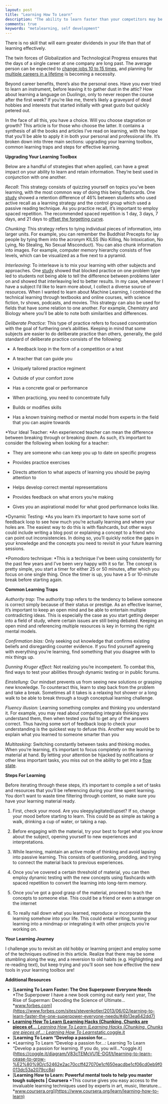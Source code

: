 ```yaml
---
layout: post
title: "Learning How To Learn"
description: "The ability to learn faster than your competitors may be the only sustainable competitive advantage"
comments: true
keywords: "metalearning, self development"
---
```


There is no skill that will earn greater dividends in your life than that of learning effectively.


The twin forces of Globalization and Technological Progress ensures that the days of a single career at one company are long past. The average person can be expected to [change jobs 10 to 15 times](https://www.thebalancecareers.com/how-often-do-people-change-jobs-2060467), and planning for[ multiple careers in a lifetime](https://www.ft.com/content/0151d2fe-868a-11e7-8bb1-5ba57d47eff7) is becoming a necessity.


Beyond career benefits, there’s also the personal ones. Have you ever tried to learn an instrument, before leaving it to gather dust in the attic? How about learning a language on Duolingo, only to never reopen the course after the first week? If you’re like me, there’s likely a graveyard of dead hobbies and interests that started initially with great gusto but quickly petered out.


In the face of all this, you have a choice. Will you choose stagnation or growth? This article is for those who choose the latter. It contains a synthesis of all the books and articles I’ve read on learning, with the hope that you’ll be able to apply it in both your personal and professional life. It’s broken down into three main sections: upgrading your learning toolbox, common learning traps and steps for effective learning.


**Upgrading Your Learning Toolbox**

Below are a handful of strategies that when applied, can have a great impact on your ability to learn and retain information. They’re best used in conjunction with one another.

*Recall*: This strategy consists of quizzing yourself on topics you’ve been learning, with the most common way of doing this being flashcards. One [study](http://learninglab.psych.purdue.edu/downloads/2008_Karpicke_Roediger_Science.pdf) showed a retention difference of 46% between students who used active recall as a learning strategy and the control group which used a passive reading technique. As you practice recall, it’s important to employ spaced repetition. The recommended spaced repetition is 1 day, 3 days, 7 days, and 21 days to [offset the forgetting curve](https://qz.com/1213768/the-forgetting-curve-explains-why-humans-struggle-to-memorize/).

*Chunking*: This strategy refers to tying individual pieces of information, into larger units. For example, you can remember the Buddhist Precepts for lay people by tying them into the acronym KILSS (No Killing, No Intoxication, No Lying, No Stealing, No Sexual Misconduct). You can also chunk information into images. For example, computer memory hierarchy consists of five levels, which can be visualized as a five next to a pyramid.

*Interleaving*: To interleave is to mix your learning with other subjects and approaches. One [study](https://link.springer.com/article/10.3758/s13421-012-0272-7) showed that blocked practice on one problem type led to students not being able to tell the difference between problems later on and showed that interleaving led to better results. In my case, whenever I have a subject I’d like to learn more about, I collect a diverse source of resources. When I wanted to learn about Machine Learning, I combined the technical learning through textbooks and online courses, with science fiction, tv shows, podcasts, and movies. This strategy can also be used for fields that have some relation to one another. For example, Chemistry and Biology where you’ll be able to note both similarities and differences.

*Deliberate Practice:* This type of practice refers to focused concentration with the goal of furthering one’s abilities. Keeping in mind that some subjects are easier to do deliberate practice than others, generally, the gold standard of deliberate practice consists of the following:

* A feedback loop in the form of a competition or a test

* A teacher that can guide you

* Uniquely tailored practice regiment

* Outside of your comfort zone

* Has a concrete goal or performance

* When practicing, you need to concentrate fully

* Builds or modifies skills

* Has a known training method or mental model from experts in the field that you can aspire towards

*Your Ideal Teacher: *An experienced teacher can mean the difference between breaking through or breaking down. As such, it’s important to consider the following when looking for a teacher:

* They are someone who can keep you up to date on specific progress

* Provides practice exercises

* Directs attention to what aspects of learning you should be paying attention to

* Helps develop correct mental representations

* Provides feedback on what errors you’re making

* Gives you an aspirational model for what good performance looks like.

*Dynamic Testing: *As you learn it’s important to have some sort of feedback loop to see how much you’re actually learning and where your holes are. The easiest way to do this is with flashcards, but other ways could include writing a blog post or explaining a concept to a friend who can point out inconsistencies. In doing so, you’ll quickly notice the gaps in your knowledge and the concepts you need to revisit in your future learning sessions.

*Pomodoro technique: *This is a technique I’ve been using consistently for the past few years and I’ve been very happy with it so far. The concept is pretty simple, you start a timer for either 25 or 50 minutes, after which you focus on one single thing. Once the timer is up, you have a 5 or 10-minute break before starting again.

**Common Learning Traps**

*Authority trap:* The authority trap refers to the tendency to believe someone is correct simply because of their status or prestige. As an effective learner, it’s important to keep an open mind and be able to entertain multiple contradicting ideas. This is especially the case as you start getting deeper into a field of study, where certain issues are still being debated. Keeping an open mind and referencing multiple resources is key in forming the right mental models.

*Confirmation bias:* Only seeking out knowledge that confirms existing beliefs and disregarding counter evidence. If you find yourself agreeing with everything you’re learning, find something that you disagree with to mix things up.

*Dunning Kruger effect:* Not realizing you’re incompetent. To combat this, find ways to test your abilities through dynamic testing or in public forums.

*Einstellung:* Our mindset prevents us from seeing new solutions or grasping new knowledge. To counteract this, learn to step back from the problem and take a break. Sometimes all it takes is a relaxing hot shower or a long walk to be able to break through a tough conceptual learning challenge.

*Fluency illusion:* Learning something complex and thinking you understand it. For example, you may read about computing integrals thinking you understand them, then when tested you fail to get any of the answers correct. Thus having some sort of feedback loop to check your understanding is the quickest way to defuse this. Another way would be to explain what you learned to someone smarter than you

*Multitasking:* Switching constantly between tasks and thinking modes. When you’re learning, it’s important to focus completely on the learning material at hand. By letting your attention be hijacked by notifications or other less important tasks, you miss out on the ability to get into a [flow state](https://en.wikipedia.org/wiki/Flow_(psychology)).

**Steps For Learning**

Before iterating through these steps, it’s important to compile a set of tasks and resources that you’ll be referencing during your time spent learning. You don’t want to waste time filtering through content, so make sure you have your learning material ready.

1. First, check your mood. Are you sleepy/agitated/upset? If so, change your mood before starting to learn. This could be as simple as taking a walk, drinking a cup of water, or taking a nap.

1. Before engaging with the material, try your best to forget what you know about the subject, opening yourself to new experiences and interpretations.

1. While learning, maintain an active mode of thinking and avoid lapsing into passive learning. This consists of questioning, prodding, and trying to connect the material back to previous experiences.

1. Once you’ve covered a certain threshold of material, you can then employ dynamic testing with the new concepts using flashcards with spaced repetition to convert the learning into long-term memory.

1. Once you’ve got a good grasp of the material, proceed to teach the concepts to someone else. This could be a friend or even a stranger on the internet

1. To really nail down what you learned, reproduce or incorporate the learning somehow into your life. This could entail writing, turning your learning into a mindmap or integrating it with other projects you’re working on.

**Your Learning Journey**

I challenge you to revisit an old hobby or learning project and employ some of the techniques outlined in this article. Realize that there may be some stumbling along the way, and a reversion to old habits (e.g. Highlighting and re-reading text), but keep trying and you’ll soon see how effective the new tools in your learning toolbox are!

**Additional Resources**
- [**Learning To Learn Faster: The One Superpower Everyone Needs**
*The Superpower I have a new book coming out early next year, The Rise of Superman: Decoding the Science of Ultimate…*www.forbes.com](https://www.forbes.com/sites/stevenkotler/2013/06/02/learning-to-learn-faster-the-one-superpower-everyone-needs/#4b13ea642dd7)
- [**Learning How To Learn (Learning Hacks (Chunking. Chunks are pieces of…**
*Learning How To Learn (Learning Hacks (Chunking. Chunks are pieces of…: Learning How To Learn*static.coggle.it](https://static.coggle.it/diagram/WMbg3JvOtwABM9gV/t/learning-how-to-learn)
- [**Learning To Learn “Develop a passion for…**
- *Learning To Learn “Develop a passion for…: Learning To Learn “Develop a passion for learning. If you do, you will…*coggle.it](https://coggle.it/diagram/V83cTEMcVU1E-DGf/t/learning-to-learn-cease-to-grow-%E2%80%9D/c52462e2ac70ccff427070e1cf650eacdbe1cf06cd0eb9f0013dc53a2079cc8a)
- [**Learning How to Learn: Powerful mental tools to help you master tough subjects | Coursera**
*This course gives you easy access to the invaluable learning techniques used by experts in art, music, literature…*www.coursera.org](https://www.coursera.org/learn/learning-how-to-learn)
